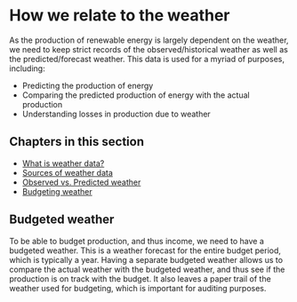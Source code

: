# How we relate to the weather

As the production of renewable energy is largely dependent on the weather, we need to keep strict records of the observed/historical weather as well as the predicted/forecast weather. This data is used for a myriad of purposes, including:

* Predicting the production of energy
* Comparing the predicted production of energy with the actual production
* Understanding losses in production due to weather

## Chapters in this section

* [What is weather data?](what_is_weather_data.md)
* [Sources of weather data](sources_of_weather_data.md)
* [Observed vs. Predicted weather](observed_predicted_weather.md)
* [Budgeting weather](budgeting_weather.md)

## Budgeted weather

To be able to budget production, and thus income, we need to have a budgeted weather. This is a weather forecast for the entire budget period, which is typically a year. Having a separate budgeted weather allows us to compare the actual weather with the budgeted weather, and thus see if the production is on track with the budget. It also leaves a paper trail of the weather used for budgeting, which is important for auditing purposes.
